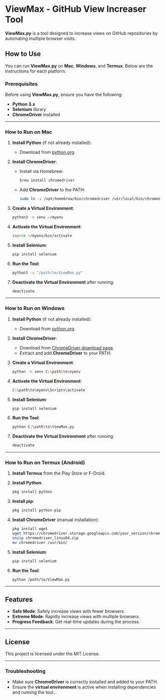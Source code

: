 
# ViewMax - GitHub View Increaser Tool

**ViewMax.py** is a tool designed to increase views on GitHub repositories by automating multiple browser visits.

## How to Use

You can run **ViewMax.py** on **Mac**, **Windows**, and **Termux**. Below are the instructions for each platform.

### Prerequisites
Before using **ViewMax.py**, ensure you have the following:

- **Python 3.x**
- **Selenium** library
- **ChromeDriver** installed

---

### How to Run on Mac

1. **Install Python** (if not already installed):
   - Download from [python.org](https://www.python.org/downloads/).

2. **Install ChromeDriver**:
   - Install via Homebrew:
     ```bash
     brew install chromedriver
     ```
   - Add **ChromeDriver** to the PATH:
     ```bash
     sudo ln -s /opt/homebrew/bin/chromedriver /usr/local/bin/chromedriver
     ```

3. **Create a Virtual Environment**:
   ```bash
   python3 -m venv ~/myenv
   ```

4. **Activate the Virtual Environment**:
   ```bash
   source ~/myenv/bin/activate
   ```

5. **Install Selenium**:
   ```bash
   pip install selenium
   ```

6. **Run the Tool**:
   ```bash
   python3 -u "/path/to/ViewMax.py"
   ```

7. **Deactivate the Virtual Environment** after running:
   ```bash
   deactivate
   ```

---

### How to Run on Windows

1. **Install Python** (if not already installed):
   - Download from [python.org](https://www.python.org/downloads/).

2. **Install ChromeDriver**:
   - Download from [ChromeDriver download page](https://sites.google.com/a/chromium.org/chromedriver/).
   - Extract and add **ChromeDriver** to your PATH.

3. **Create a Virtual Environment**:
   ```bash
   python -m venv C:\path\to\myenv
   ```

4. **Activate the Virtual Environment**:
   ```bash
   C:\path\to\myenv\Scripts\activate
   ```

5. **Install Selenium**:
   ```bash
   pip install selenium
   ```

6. **Run the Tool**:
   ```bash
   python C:\path\to\ViewMax.py
   ```

7. **Deactivate the Virtual Environment** after running:
   ```bash
   deactivate
   ```

---

### How to Run on Termux (Android)

1. **Install Termux** from the Play Store or F-Droid.

2. **Install Python**:
   ```bash
   pkg install python
   ```

3. **Install pip**:
   ```bash
   pkg install python-pip
   ```

4. **Install ChromeDriver** (manual installation):
   ```bash
   pkg install wget
   wget https://chromedriver.storage.googleapis.com/your_version/chromedriver_linux64.zip
   unzip chromedriver_linux64.zip
   mv chromedriver /usr/bin/
   ```

5. **Install Selenium**:
   ```bash
   pip install selenium
   ```

6. **Run the Tool**:
   ```bash
   python /path/to/ViewMax.py
   ```

---

## Features

- **Safe Mode**: Safely increase views with fewer browsers.
- **Extreme Mode**: Rapidly increase views with multiple browsers.
- **Progress Feedback**: Get real-time updates during the process.

---

## License

This project is licensed under the MIT License.

---

### Troubleshooting

- Make sure **ChromeDriver** is correctly installed and added to your PATH.
- Ensure the **virtual environment** is active when installing dependencies and running the tool...
